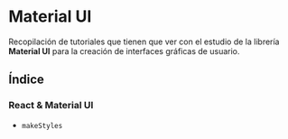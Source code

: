 # Material UI

Recopilación de tutoriales que tienen que ver con el estudio de la librería **Material UI** para la creación de interfaces gráficas de usuario.

## Índice

### React & Material UI

* `makeStyles`
